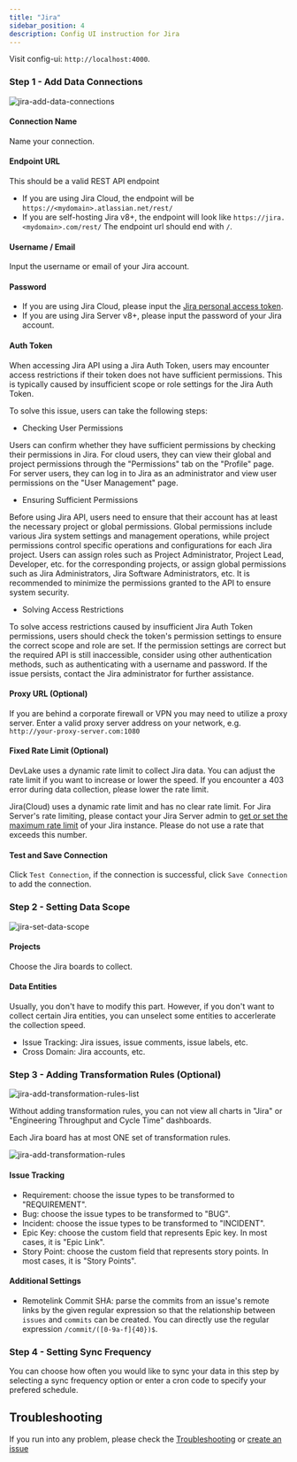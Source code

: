 ```yaml
---
title: "Jira"
sidebar_position: 4
description: Config UI instruction for Jira
---
```


Visit config-ui: `http://localhost:4000`.

### Step 1 - Add Data Connections

![jira-add-data-connections](/img/ConfigUI/jira-add-data-connections.png)

#### Connection Name

Name your connection.

#### Endpoint URL

This should be a valid REST API endpoint

- If you are using Jira Cloud, the endpoint will be `https://<mydomain>.atlassian.net/rest/`
- If you are self-hosting Jira v8+, the endpoint will look like `https://jira.<mydomain>.com/rest/`
  The endpoint url should end with `/`.

#### Username / Email

Input the username or email of your Jira account.

#### Password

- If you are using Jira Cloud, please input the [Jira personal access token](https://confluence.atlassian.com/enterprise/using-personal-access-tokens-1026032365.html).
- If you are using Jira Server v8+, please input the password of your Jira account.

#### Auth Token

When accessing Jira API using a Jira Auth Token, users may encounter access restrictions if their token does not have sufficient permissions. This is typically caused by insufficient scope or role settings for the Jira Auth Token.

To solve this issue, users can take the following steps:

- Checking User Permissions

Users can confirm whether they have sufficient permissions by checking their permissions in Jira. For cloud users, they can view their global and project permissions through the "Permissions" tab on the "Profile" page. For server users, they can log in to Jira as an administrator and view user permissions on the "User Management" page.

- Ensuring Sufficient Permissions

Before using Jira API, users need to ensure that their account has at least the necessary project or global permissions. Global permissions include various Jira system settings and management operations, while project permissions control specific operations and configurations for each Jira project. Users can assign roles such as Project Administrator, Project Lead, Developer, etc. for the corresponding projects, or assign global permissions such as Jira Administrators, Jira Software Administrators, etc. It is recommended to minimize the permissions granted to the API to ensure system security.

- Solving Access Restrictions

To solve access restrictions caused by insufficient Jira Auth Token permissions, users should check the token's permission settings to ensure the correct scope and role are set. If the permission settings are correct but the required API is still inaccessible, consider using other authentication methods, such as authenticating with a username and password. If the issue persists, contact the Jira administrator for further assistance.

#### Proxy URL (Optional)

If you are behind a corporate firewall or VPN you may need to utilize a proxy server. Enter a valid proxy server address on your network, e.g. `http://your-proxy-server.com:1080`

#### Fixed Rate Limit (Optional)

DevLake uses a dynamic rate limit to collect Jira data. You can adjust the rate limit if you want to increase or lower the speed. If you encounter a 403 error during data collection, please lower the rate limit.

Jira(Cloud) uses a dynamic rate limit and has no clear rate limit. For Jira Server's rate limiting, please contact your Jira Server admin to [get or set the maximum rate limit](https://repository.prace-ri.eu/git/help/security/rate_limits.md) of your Jira instance. Please do not use a rate that exceeds this number.

#### Test and Save Connection

Click `Test Connection`, if the connection is successful, click `Save Connection` to add the connection.

### Step 2 - Setting Data Scope

![jira-set-data-scope](/img/ConfigUI/jira-set-data-scope.png)

#### Projects

Choose the Jira boards to collect.

#### Data Entities

Usually, you don't have to modify this part. However, if you don't want to collect certain Jira entities, you can unselect some entities to accerlerate the collection speed.

- Issue Tracking: Jira issues, issue comments, issue labels, etc.
- Cross Domain: Jira accounts, etc.

### Step 3 - Adding Transformation Rules (Optional)

![jira-add-transformation-rules-list](/img/ConfigUI/jira-add-transformation-rules-list.png)

Without adding transformation rules, you can not view all charts in "Jira" or "Engineering Throughput and Cycle Time" dashboards.<br/>

Each Jira board has at most ONE set of transformation rules.

![jira-add-transformation-rules](/img/ConfigUI/jira-add-transformation-rules.png)

#### Issue Tracking

- Requirement: choose the issue types to be transformed to "REQUIREMENT".
- Bug: choose the issue types to be transformed to "BUG".
- Incident: choose the issue types to be transformed to "INCIDENT".
- Epic Key: choose the custom field that represents Epic key. In most cases, it is "Epic Link".
- Story Point: choose the custom field that represents story points. In most cases, it is "Story Points".

#### Additional Settings

- Remotelink Commit SHA: parse the commits from an issue's remote links by the given regular expression so that the relationship between `issues` and `commits` can be created. You can directly use the regular expression `/commit/([0-9a-f]{40})$`.

### Step 4 - Setting Sync Frequency

You can choose how often you would like to sync your data in this step by selecting a sync frequency option or enter a cron code to specify your prefered schedule.

## Troubleshooting

If you run into any problem, please check the [Troubleshooting](/Troubleshooting/Configuration.md) or [create an issue](https://github.com/apache/incubator-devlake/issues)
